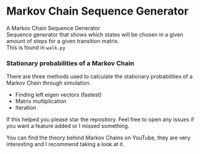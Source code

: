 # Markov Chain Sequence Generator

A Markov Chain Sequence Generator <br/>
Sequence generator that shows which states will be chosen in a given amount of steps for a given transition matrix. <br/>
This is found in `walk.py`

### Stationary probabilities of a Markov Chain

There are three methods used to calculate the stationary probabilities of a Markov Chain through simulation.

<ul>
	<li> Finding left eigen vectors (fastest)</li>
	<li> Matrix multiplication</li>
	<li> Iteration</li>
</ul>

If this helped you please star the repository.
Feel free to open any issues if you want a feature added or I missed something.

You can find the theory behind Markov Chains on YouTube, they are very interesting and I recommend taking a look at it.
